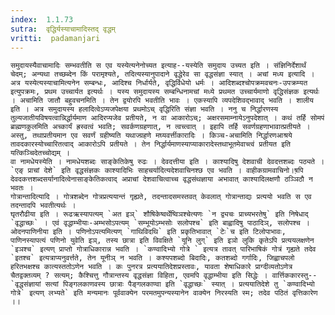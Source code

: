 ```yaml
---
index:  1.1.73
sutra:  वृद्धिर्यस्याचामादिस्तद् वृद्धम्
vritti:  padamanjari
---
```


	समुदायस्यैवाचामादिः सम्भवतीति स एव यस्येत्यनेनोच्यत इत्याह--यस्येति समुदाय उच्यत इति । संज्ञिनिर्देशार्थं चेदम्; अन्यथा तच्छब्देन किं परामृश्यते, तदित्यस्यानुपादाने वृद्धेरेव सा वृद्धसंज्ञा स्यात् । अचां मध्य इत्यादि । अत्र यस्येत्यस्याचामित्यनेन सम्बन्धः, आदिश्च निर्धार्यते, वृद्धिर्विधेयो धर्मः । आदिशब्दश्चोपक्रमवचनः-उपक्रम्यत इत्युपक्रमः, प्रथम उच्चार्यत इत्यर्थः । यस्य समुदायस्य सम्बन्धिनामचां मध्ये प्रथमत उच्चार्यमाणो वृद्धिसंज्ञक इत्यर्थः । अचामिति जातौ बहुवचनमिति । तेन द्वयोरपि भवतीति भावः । एकस्यापि व्यपदेशिवद्भावाद् भवति । शालीय इति । अत्र समुदायस्य हलादित्वेऽप्यजपेक्षया प्रथमोऽच् वृद्धिरिति संज्ञा भवति । ननु च निर्द्धारणस्य तुल्यजातीयविषयत्वान्निर्द्धार्यमाण आदिरप्यजेव प्रतीयते, न वा आकारोऽच्; अक्षरसमाम्नायेऽनुपदेशात् । कथं तर्हि सोमपं ब्राह्मणकुलमिति अच्कार्यं ह्रस्वत्वं भवति; सवर्कणग्रहणात्, न त्वच्त्वात् । इहापि तर्हि सवर्णग्रहणाभावात्प्रतीयते । अस्तु, तथाप्रतीयमान एव सवर्णं ग्रहीष्यति यथाज्ग्रहणे मघ्यवर्त्तीकारादिः । किञ्च-अचामिति निर्द्धारणआश्रये तावदकारस्योच्चारितत्वाद् आकारोऽपि प्रतीयते । तेन निर्द्धार्यमाणस्याप्याकारादेस्तथाभूतमेवाच्त्वं प्रतीयत इति यत्किञ्चिदेतच्चोद्यम् ।
	वा नामधेयस्येति । नामधेयशब्दः साङ्केतिकेषु रुढः । देवदत्तीया इति । काश्यादिषु देशवाची देवदत्तशब्दः पठ्यते । `एङ् प्राचां देशे` इति वृद्धसंज्ञकः काश्यादिभिः साहचर्यादित्यदेशवाचिनश्छ एव भवति । वाहीकग्रामवाचिनो।ष़पि देवदकत्तशब्दसर्यानादित्वेनासाङ्केतिकत्वाद् अप्राचां देशवाचित्वाच्च वृद्धसंथज्ञाया अभावात् काश्यादिलक्षणौ ठञ्ञिठौ न भवतः ।
	गोत्रान्तादित्यादि । गोत्रशब्देन गोत्रप्रत्ययान्तं गृह्यते, तदन्तादसमस्तवत् केवलात् गोत्रान्ताद्यः प्रत्ययो भवति स एव तदन्तादपि भवतीत्यर्थः । 
	घृतरौढीया इति । रूढऋस्यापत्यम् `अत इञ्` शौषिकेष्वर्थेष्विञश्चेत्यणः `न द्व्यचः प्राच्यभरतेषु` इति निषेधाद् `वृद्धाच्छः` । एवं वृद्धाम्भीयाः-अम्भसोऽपत्यम् `सम्भूयोऽम्भसोः सलोपश्च` इति बाह्वादिषु पाठादिञ्, सलोपश्च । ओदनपाणिनीया इति । पणिनोऽपत्यमित्यण् `गाथिविदथि` इति प्रकृतिभावात् `टेः`च इति टिलोपाभावः, पाणिनस्यापत्यं पणिनो युवेति इञ्, तस्य छात्रा इति विवक्षिते `यूनि लुग्` इति इञो लुकि कृतेऽपि प्रत्ययलक्षणेन `इञश्च` इत्यण् प्राप्तो गोत्राधिकारान्न भवति । `कण्वादिभ्यो गोत्रे ` इत्यत्र तावत् पारिभाषिकं गोत्रं गृह्यते तदेव `इतश्च` इत्यत्राप्यनुवर्त्तते, तेन यूनीञ् न भवति । कश्यपशब्दो बिदादिः, कतशब्दो गर्गादिः, जिह्वाचपलो हरितभक्षश्च कात्यस्ततोऽणेन भवति । कः पुनरत्र प्रत्ययातिदेशप्रस्तावः, यावता शेषाधिकारे प्राग्दीव्यतोऽणेत्र चैतद्वक्तव्यम् ? सत्यम्; कैश्चित्तु गौत्रान्तस्य वृद्धसंज्ञा विहिता, एवमपि वृद्धाम्भीया इति सिद्धेः । वार्त्तिककारस्तु--`वृद्धसंज्ञायां सत्यां पिङ्गलकाणवस्य छात्राः पैङ्गलकाण्वा इति `वृद्धाच्छः` स्यात् । प्रत्ययातिदेशे तु `कण्वादिभ्यो गोत्रे` इत्यण् लभ्यते` इति मन्यमानः पूर्ववाक्येन परमतमुपन्यस्यानेन वाक्येन निरस्यति स्म; तदेव पठितं वृत्तिकारेण ।। 

